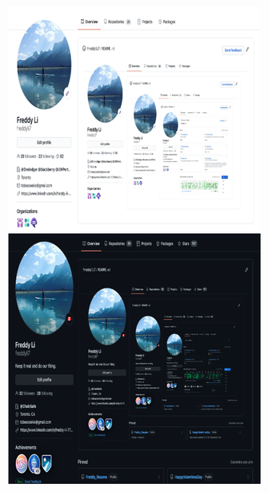 <img src="https://github.com/freddyli7/freddyli7/blob/master/my_git_profile_4.png#gh-light-mode-only" width="900px" height="450px" alt="my_git_profile" /> 
<img src="https://github.com/freddyli7/freddyli7/blob/master/my_git_profile_5.png#gh-dark-mode-only" width="900px" height="500px" alt="my_git_profile" /> 
